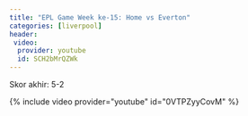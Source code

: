 ```yaml
---
title: "EPL Game Week ke-15: Home vs Everton"
categories: [liverpool]
header:
 video:
  provider: youtube
  id: SCH2bMrQZWk
---
```

Skor akhir: 5-2


{% include video provider="youtube" id="0VTPZyyCovM" %}
